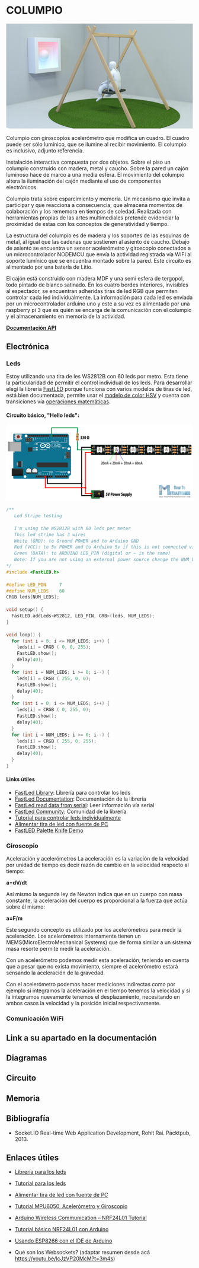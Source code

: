 # COLUMPIO

![Columpio v1](./docs/render-columpio-01.jpg)

Columpio con giroscopios acelerómetro que modifica un cuadro.
El cuadro puede ser sólo lumínico, que se ilumine al recibir movimiento.
El columpio es inclusivo, adjunto referencia.

Instalación interactiva compuesta por dos objetos.
Sobre el piso un columpio construido con madera, metal y caucho.
Sobre la pared un cajón luminoso hace de marco a una media esfera.
El movimiento del columpio altera la iluminación del cajón mediante el uso de componentes electrónicos.

Columpio trata sobre esparcimiento y memoria. Un mecanismo que invita a participar y que reacciona a consecuencia; que almacena momentos de colaboración y los rememora en tiempos de soledad. Realizada con herramientas propias de las artes multimediales pretende evidenciar la proximidad de estas con los conceptos de generatividad y tiempo.

La estructura del columpio es de madera y los soportes de las esquinas de metal, al igual que las cadenas que sostienen al asiento de caucho. Debajo de asiento se encuentra un sensor acelerómetro y giroscopio conectados a un microcontrolador NODEMCU que envía la actividad registrada vía WIFI al soporte lumínico que se encuentra montado sobre la pared. Este circuito es alimentado por una batería de Litio.

El cajón está construido con madera MDF y una semi esfera de tergopol, todo pintado de blanco satinado. En los cuatro bordes interiores, invisibles al espectador, se encuentran adheridas tiras de led RGB que permiten controlar cada led individualmente. La información para cada led es enviada por un microcontrolador arduino uno y este a su vez es alimentado por una raspberry pi 3 que es quién se encarga de la comunicación con el columpio y el almacenamiento en memoria de la actividad.

**[Documentación API](#nombre)**

## Electrónica

### Leds

Estoy utilizando una tira de les WS2812B con 60 leds por metro.
Esta tiene la particularidad de permitir el control individual de los leds.
Para desarrollar elegí la librería [FastLED](https://github.com/FastLED/FastLED) porque funciona con varios modelos de tiras de led, está bien documentada, permite usar el [modelo de color HSV](http://en.wikipedia.org/wiki/HSL_and_HSV) y cuenta con transiciones vía [operaciones matemáticas](https://github.com/FastLED/FastLED/wiki/High-performance-math).

#### Circuito básico, "Hello leds":

![Led Circuit](./docs/leds-circuit.png)

```c
/**
   Led Stripe testing

   I'm using the WS2812B with 60 leds per meter
   This led stripe has 3 wires
   White (GND): to Ground POWER and to Arduino GND
   Red (VCC): to 5v POWER and to Arduino 5v if this is not connected via USB
   Green (DATA): to ARDUINO LED_PIN (digital or ~ is the same)
   Note: If you are not using an external power source change the NUM_LEDS to less than 10.
*/
#include <FastLED.h>

#define LED_PIN     7
#define NUM_LEDS    60
CRGB leds[NUM_LEDS];

void setup() {
  FastLED.addLeds<WS2812, LED_PIN, GRB>(leds, NUM_LEDS);
}

void loop() {
  for (int i = 0; i <= NUM_LEDS; i++) {
    leds[i] = CRGB ( 0, 0, 255);
    FastLED.show();
    delay(40);
  }
  for (int i = NUM_LEDS; i >= 0; i--) {
    leds[i] = CRGB ( 255, 0, 0);
    FastLED.show();
    delay(40);
  }
  for (int i = 0; i <= NUM_LEDS; i++) {
    leds[i] = CRGB ( 0, 255, 0);
    FastLED.show();
    delay(40);
  }
  for (int i = NUM_LEDS; i >= 0; i--) {
    leds[i] = CRGB ( 255, 0, 255);
    FastLED.show();
    delay(40);
  }
}
```

#### Links útiles

- [FastLed Library](https://github.com/FastLED/FastLED): Librería para controlar los leds
- [FastLed Documentation](https://github.com/FastLED/FastLED/wiki/Overview): Documentación de la librería
- [FastLed read data from serial](https://github.com/FastLED/FastLED/wiki/Controlling-leds#read-rgb-data-from-serial): Leer información vía serial
- [FastLed Community](https://github.com/FastLED/FastLED): Comunidad de la librería
- [Tutorial para controlar leds individualmente](https://howtomechatronics.com/tutorials/arduino/how-to-control-ws2812b-individually-addressable-leds-using-arduino/)
- [Alimentar tira de led con fuente de PC](https://www.youtube.com/watch?v=srJgt85cUMY)
- [FastLED Palette Knife Demo](https://www.youtube.com/watch?v=7CDgxgyALWQ)

### Giroscopio

Aceleración y acelerómetros
La aceleración es la variación de la velocidad por unidad de tiempo es decir razón de cambio en la velocidad respecto al tiempo:

**a=dV/dt**

Así mismo la segunda ley de Newton indica que en un cuerpo con masa constante, la aceleración del cuerpo es proporcional a la fuerza que actúa sobre él mismo:

**a=F/m**

Este segundo concepto es utilizado por los acelerómetros para medir la aceleración. Los acelerómetros internamente tienen un MEMS(MicroElectroMechanical Systems) que de forma similar a un sistema masa resorte permite medir la aceleración.

Con un acelerómetro podemos medir esta aceleración, teniendo en cuenta que a pesar que no exista movimiento, siempre el acelerómetro estará sensando la aceleración de la gravedad.

Con el acelerómetro podemos hacer mediciones indirectas como por ejemplo si integramos la aceleración en el tiempo tenemos la velocidad y si la integramos nuevamente tenemos el desplazamiento, necesitando en ambos casos la velocidad y la posición inicial respectivamente.

### Comunicación WiFi

## Link a su apartado en la documentación

## Diagramas

## Circuito

## Memoria

## Bibliografía

- Socket.IO Real-time Web Application Development, Rohit Rai. Packtpub, 2013.

## Enlaces útiles

- [Librería para los leds](https://github.com/FastLED/FastLED)
- [Tutorial para los leds](https://howtomechatronics.com/tutorials/arduino/how-to-control-ws2812b-individually-addressable-leds-using-arduino/)
- [Alimentar tira de led con fuente de PC](https://www.youtube.com/watch?v=srJgt85cUMY)

- [Tutorial MPU6050, Acelerómetro y Giroscopio](https://naylampmechatronics.com/blog/45_Tutorial-MPU6050-Aceler%C3%B3metro-y-Giroscopio.html)

- [Arduino Wireless Communication – NRF24L01 Tutorial](https://howtomechatronics.com/tutorials/arduino/arduino-wireless-communication-nrf24l01-tutorial/)
- [Tutorial básico NRF24L01 con Arduino](https://naylampmechatronics.com/blog/16_Tutorial-b%C3%A1sico-NRF24L01-con-Arduino.html)

- [Usando ESP8266 con el IDE de Arduino](https://naylampmechatronics.com/blog/56_usando-esp8266-con-el-ide-de-arduino.html)
- Qué son los Websockets? (adaptar resumen desde acá https://youtu.be/lcJzVP20McM?t=3m4s)
